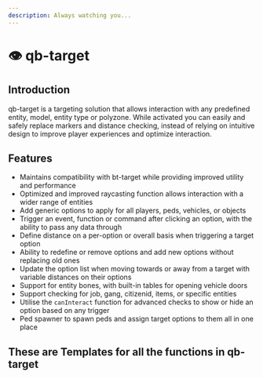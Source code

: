 ```yaml
---
description: Always watching you...
---
```


# 👁 qb-target

## Introduction

qb-target is a targeting solution that allows interaction with any predefined entity, model, entity type or polyzone. While activated you can easily and safely replace markers and distance checking, instead of relying on intuitive design to improve player experiences and optimize interaction.

## Features

* Maintains compatibility with bt-target while providing improved utility and performance
* Optimized and improved raycasting function allows interaction with a wider range of entities
* Add generic options to apply for all players, peds, vehicles, or objects
* Trigger an event, function or command after clicking an option, with the ability to pass any data through
* Define distance on a per-option or overall basis when triggering a target option
* Ability to redefine or remove options and add new options without replacing old ones
* Update the option list when moving towards or away from a target with variable distances on their options
* Support for entity bones, with built-in tables for opening vehicle doors
* Support checking for job, gang, citizenid, items, or specific entities
* Utilise the `canInteract` function for advanced checks to show or hide an option based on any trigger
* Ped spawner to spawn peds and assign target options to them all in one place

## These are Templates for all the functions in qb-target

